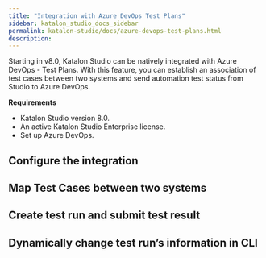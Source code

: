 ```yaml
---
title: "Integration with Azure DevOps Test Plans"
sidebar: katalon_studio_docs_sidebar
permalink: katalon-studio/docs/azure-devops-test-plans.html
description: 
---
```

Starting in v8.0, Katalon Studio can be natively integrated with Azure DevOps - Test Plans. With this feature, you can establish an association of test cases between two systems and send automation test status from Studio to Azure DevOps.

**Requirements**

* Katalon Studio version 8.0.
* An active Katalon Studio Enterprise license.
* Set up Azure DevOps.

## Configure the integration
## Map Test Cases between two systems
## Create test run and submit test result
## Dynamically change test run’s information in CLI